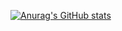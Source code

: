 

[![Anurag's GitHub stats](https://github-readme-stats.vercel.app/api?username=rodlie&count_private=true&show_icons=true&theme=dracula)](https://github.com/anuraghazra/github-readme-stats)
<!--
### Hi there 👋
**rodlie/rodlie** is a ✨ _special_ ✨ repository because its `README.md` (this file) appears on your GitHub profile.

Here are some ideas to get you started:

- 🔭 I’m currently working on ...
- 🌱 I’m currently learning ...
- 👯 I’m looking to collaborate on ...
- 🤔 I’m looking for help with ...
- 💬 Ask me about ...
- 📫 How to reach me: ...
- 😄 Pronouns: ...
- ⚡ Fun fact: ...
-->
